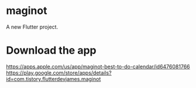 # maginot

A new Flutter project.

# Download the app
https://apps.apple.com/us/app/maginot-best-to-do-calendar/id6476081766
https://play.google.com/store/apps/details?id=com.tistory.flutterdevjames.maginot
